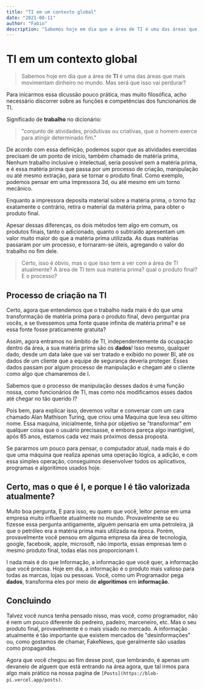 ```yaml
---
title: "TI em um contexto global"
date: "2021-08-11"
author: "Fabio"
description: "Sabemos hoje em dia que a área de TI é uma das áreas que mais movimentam dinheiro no mundo. Mas será que isso vai perdurar?"
---
```


# TI em um contexto global
>Sabemos hoje em dia que a área de __TI__ é uma das áreas que mais movimentam dinheiro no mundo. Mas será que isso vai perdurar?

Para inicarmos essa dicussão pouco prática, mas muito filosófica, acho necessário discorrer sobre as funções e competências dos funcionarios de TI. 

Significado de __trabalho__ no dicionário:
>"conjunto de atividades, produtivas ou criativas, que o homem exerce para atingir determinado fim."

De acordo com essa definição, podemos supor que as atividades exercidas precisam de um ponto de início, também chamado de matéria prima, Nenhum trabalho inclusive o intelectual, seria possível sem a matéria prima, e é essa matéria prima que passa por um processo de criação, manipulação ou até mesmo extração, para se tornar o produto final. Como exemplo, podemos pensar em uma impressora 3d, ou até mesmo em um torno mecânico.

Enquanto a impressora deposita material sobre a matéria prima, o torno faz exatamente o contrário, retira o material da matéria prima, para obter o produto final.

Apesar dessas diferenças, os dois métodos tem algo em comum, os produtos finais, tanto o adicionado, quanto o subtraído apresentam um valor muito maior do que a matéria prima utilizada. As duas matérias passaram por um processo, e tornaram-se úteis, agregando o valor do trabalho no fim dele.

>Certo, isso é óbvio, mas o que isso tem a ver com a área de TI atualmente? A área de TI tem sua matéria prima? qual o produto final? E o processo?

## Processo de criação na TI
Certo, agora que entendemos que o trabalho nada mais é do que uma transformação de matéria prima para o produto final, devo perguntar pra vocês, e se tivessemos uma fonte quase infinita de matéria prima? e se essa fonte fosse praticamente gratuita?

Assim, agora entramos no âmbito de TI, independentemente da ocupação dentro da área, a sua matéria prima são os __dados__!
Isso mesmo, qualquer dado, desde um data lake que vai ser tratado e exibido no power BI, até os dados de um cliente que a equipe de segurança deveria proteger. Esses dados passam por algum processo de manipulação e chegam até o cliente como algo que chamaremos de I.

Sabemos que o processo de manipulação desses dados é uma função nossa, como funcionários de TI, mas como nós modificamos esses dados até chegar no tão querido I?

Pois bem, para explicar isso, devemos voltar e conversar com um cara chamado Alan Mathison Turing, que criou uma Maquina que leva seu último nome. Essa maquina, inicialmente, tinha por objetivo se "transformar" em qualquer coisa que o usuário precisasse, e embora pareça algo inantigível, após 85 anos, estamos cada vez mais próximos dessa proposta.

Se pararmos um pouco para pensar, o computador atual, nada mais é do que uma máquina que realiza apenas uma operação lógica, a adição, e com essa simples operação, conseguimos desenvolver todos os aplicativos, programas e algoritimos usados hoje.

## Certo, mas o que é I, e porque I é tão valorizada atualmente?
Muito boa pergunta, E para isso, eu quero que você, leitor pense em uma empresa muito influente atualmente no mundo.
Provavelmente se eu fizesse essa pergunta antigamente, alguém pensaria em uma petroleira, já que o petróleo era a matéria prima mais utilizada na época.
Porém, provavelmente você pensou em alguma empresa da área de tecnologia, google, facebook, apple, microsoft, não importa, essas empresas tem o mesmo produto final, todas elas nos proporcionam I.

I nada mais é do que Informação, a informação que você quer, a informação que você precisa. Hoje em dia, a informação é o produto mais valioso para todas as marcas, lojas ou pessoas. Você, como um Programador pega __dados__, transforma eles por meio de __algoritimos__ em __informação__.

## Concluindo
Talvez você nunca tenha pensado nisso, mas você, como programador, não é nem um pouco diferente do pedreiro, padeiro, marceneiro, etc. Mas o seu produto final, provavelmente é o mais visado no mercado.
A informação atualmente é tão importante que existem mercados de "desinformações" ou, como gostamos de chamar, FakeNews, que geralmente são usadas como propagandas.

Agora que você chegou ao fim desse post, que lembrando, é apenas um devaneio de alguem que está entrando na área agora, que tal irmos para algo mais prático na nossa pagina de `[Posts](https://blob-pi.vercel.app/posts)`.